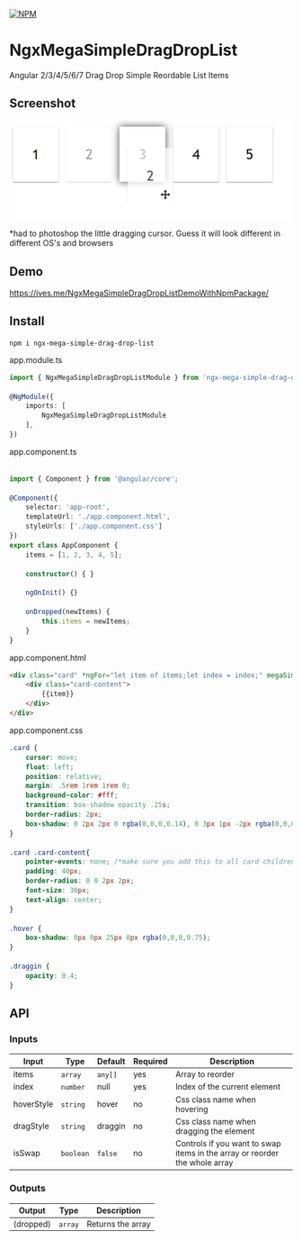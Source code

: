 [![NPM](https://nodei.co/npm/ngx-mega-simple-drag-drop-list.png)](https://npmjs.org/package/ngx-mega-simple-drag-drop-list)

# NgxMegaSimpleDragDropList

Angular 2/3/4/5/6/7 Drag Drop Simple Reordable List Items

## Screenshot

![Screenshot](https://github.com/IvesDotMe/ngx-mega-simple-drag-drop-list/blob/master/projects/ngx-mega-simple-drag-drop-list/screenshot.png?raw=true)

*had to photoshop the little dragging cursor. Guess it will look different in different OS's and browsers

## Demo

https://ives.me/NgxMegaSimpleDragDropListDemoWithNpmPackage/

## Install

```shell
npm i ngx-mega-simple-drag-drop-list
```

app.module.ts

```typescript
import { NgxMegaSimpleDragDropListModule } from 'ngx-mega-simple-drag-drop-list';

@NgModule({
	imports: [
		NgxMegaSimpleDragDropListModule
	],
})

```

app.component.ts

```typescript

import { Component } from '@angular/core';

@Component({
	selector: 'app-root',
	templateUrl: './app.component.html',
	styleUrls: ['./app.component.css']
})
export class AppComponent {
	items = [1, 2, 3, 4, 5]; 

	constructor() { }

	ngOnInit() {}

	onDropped(newItems) {
		this.items = newItems;
	}
}

```

app.component.html

```html
<div class="card" *ngFor="let item of items;let index = index;" megaSimpleDndList [items]="items" [index]="index" (dropped)="onDropped($event)">
	<div class="card-content">
		{{item}}
	</div>
</div>
```


app.component.css

```css
.card {
	cursor: move;
	float: left;
	position: relative;
	margin: .5rem 1rem 1rem 0;
	background-color: #fff;
	transition: box-shadow opacity .25s;
	border-radius: 2px;
	box-shadow: 0 2px 2px 0 rgba(0,0,0,0.14), 0 3px 1px -2px rgba(0,0,0,0.12), 0 1px 5px 0 rgba(0,0,0,0.2);
}

.card .card-content{
	pointer-events: none; /*make sure you add this to all card children. This ensures only the card is dragged*/
	padding: 40px;
	border-radius: 0 0 2px 2px;
	font-size: 30px;	
	text-align: center;
}

.hover {
	box-shadow: 0px 0px 25px 0px rgba(0,0,0,0.75);
}

.draggin {
	opacity: 0.4;
}
```

## API

### Inputs

| Input  | Type | Default | Required | Description |
| ------------- | ------------- | ------------- | ------------- | ------------- |
| items | `array` | `any[]` | yes | Array to reorder |
| index | `number` | null | yes | Index of the current element |
| hoverStyle | `string` | hover | no | Css class name when hovering |
| dragStyle | `string` | draggin | no | Css class name when dragging the element |
| isSwap | `boolean` | `false` | no | Controls if you want to swap items in the array or reorder the whole array |

### Outputs

| Output  | Type | Description |
| ------------- | ------------- | ------------- |
| (dropped) | `array` | Returns the array |
